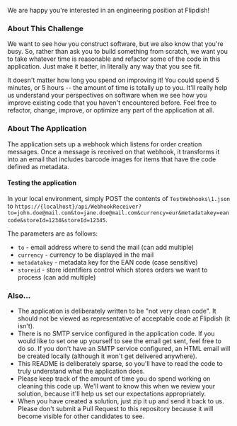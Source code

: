 We are happy you're interested in an engineering position at Flipdish!

### About This Challenge
We want to see how you construct software, but we also know that you're busy. So, rather than ask you to build something from scratch, we want you to take whatever time is reasonable and refactor some of the code in this application. Just make it better, in literally any way that you see fit.

It doesn't matter how long you spend on improving it! You could spend 5 minutes, or 5 hours -- the amount of time is totally up to you. It'll really help us understand your perspectives on software when we see how you improve existing code that you haven't encountered before. Feel free to refactor, change, improve, or optimize any part of the application at all.

### About The Application
The application sets up a webhook which listens for order creation messages. Once a message is received on that webhook, it transforms it into an email that includes barcode images for items that have the code defined as metadata.

#### Testing the application 
In your local environment, simply POST the contents of `TestWebhooks\1.json` to `https://{localhost}/api/WebhookReceiver?to=john.doe@mail.com&to=jane.doe@mail.com&currency=eur&metadatakey=eancode&storeId=1234&storeId=12345`.

The parameters are as follows:
- `to` - email address where to send the mail (can add multiple)
- `currency` - currency to be displayed in the mail
- `metadatakey` - metadata key for the EAN code (case sensitive)
- `storeid` - store identifiers control which stores orders we want to process (can add multiple)

### Also...
* The application is deliberately written to be "not very clean code". It should not be viewed as representative of acceptable code at Flipdish (it isn't).
* There is no SMTP service configured in the application code. If you would like to set one up yourself to see the email get sent, feel free to do so. If you don't have an SMTP service configured, an HTML email will be created locally (although it won't get delivered anywhere).
* This README is deliberately sparse, so you'll have to read the code to truly understand what the application does.
* Please keep track of the amount of time you do spend working on cleaning this code up. We'll want to know this when we review your solution, because it'll help us set our expectations appropriately.
* When you have created a solution, just zip it up and send it back to us. Please don't submit a Pull Request to this repository because it will become visible for other candidates to see.
